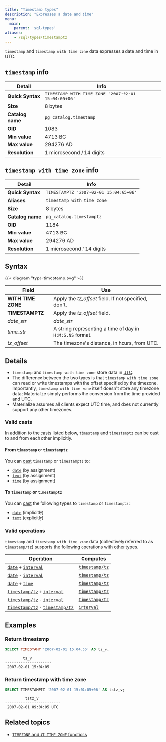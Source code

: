 ```yaml
---
title: "Timestamp types"
description: "Expresses a date and time"
menu:
  main:
    parent: 'sql-types'
aliases:
    - /sql/types/timestamptz
---
```


`timestamp` and `timestamp with time zone` data expresses a date and time in
UTC.

## `timestamp` info

Detail | Info
-------|------
**Quick Syntax** | `TIMESTAMP WITH TIME ZONE '2007-02-01 15:04:05+06'`
**Size** | 8 bytes
**Catalog name** | `pg_catalog.timestamp`
**OID** | 1083
**Min value** | 4713 BC
**Max value** | 294276 AD
**Resolution** | 1 microsecond / 14 digits

## `timestamp with time zone` info

Detail | Info
-------|------
**Quick Syntax** | `TIMESTAMPTZ '2007-02-01 15:04:05+06'`
**Aliases** | `timestamp with time zone`
**Size** | 8 bytes
**Catalog name** | `pg_catalog.timestamptz`
**OID** | 1184
**Min value** | 4713 BC
**Max value** | 294276 AD
**Resolution** | 1 microsecond / 14 digits

## Syntax

{{< diagram "type-timestamp.svg" >}}

Field | Use
------|-----
**WITH TIME ZONE** | Apply the _tz&lowbar;offset_ field. If not specified, don't.
**TIMESTAMPTZ** | Apply the _tz&lowbar;offset_ field.
_date&lowbar;str_ | _date&lowbar;str_ | A string representing a date in `Y-M-D`, `Y M-D`, `Y M D` or `YMD` format.
_time&lowbar;str_ | A string representing a time of day in `H:M:S.NS` format.
_tz&lowbar;offset_ | The timezone's distance, in hours, from UTC.

## Details

- `timestamp` and `timestamp with time zone` store data in
  [UTC](https://en.wikipedia.org/wiki/Coordinated_Universal_Time).
- The difference between the two types is that `timestamp with time zone` can read or write
  timestamps with the offset specified by the timezone. Importantly,
  `timestamp with time zone` itself doesn't store any timezone data; Materialize simply
  performs the conversion from the time provided and UTC.
- Materialize assumes all clients expect UTC time, and does not currently
  support any other timezones.

### Valid casts

In addition to the casts listed below, `timestamp` and `timestamptz` can be cast to and from each other implicitly.

#### From `timestamp` or `timestamptz`

You can [cast](../../functions/cast) `timestamp` or `timestamptz` to:

- [`date`](../date) (by assignment)
- [`text`](../text) (by assignment)
- [`time`](../time) (by assignment)

#### To `timestamp` or `timestamptz`

You can [cast](../../functions/cast) the following types to `timestamp` or `timestamptz`:

- [`date`](../date) (implicitly)
- [`text`](../text) (explicitly)

### Valid operations

`timestamp` and `timestamp with time zone` data (collectively referred to as
`timestamp/tz`) supports the following operations with other types.

Operation | Computes
----------|------------
[`date`](../date) `+` [`interval`](../interval) | [`timestamp/tz`](../timestamp)
[`date`](../date) `-` [`interval`](../interval) | [`timestamp/tz`](../timestamp)
[`date`](../date) `+` [`time`](../time) | [`timestamp/tz`](../timestamp)
[`timestamp/tz`](../timestamp) `+` [`interval`](../interval) | [`timestamp/tz`](../timestamp)
[`timestamp/tz`](../timestamp) `-` [`interval`](../interval) | [`timestamp/tz`](../timestamp)
[`timestamp/tz`](../timestamp) `-` [`timestamp/tz`](../timestamp) | [`interval`](../interval)

## Examples

### Return timestamp

```sql
SELECT TIMESTAMP '2007-02-01 15:04:05' AS ts_v;
```
```nofmt
        ts_v
---------------------
 2007-02-01 15:04:05
```

### Return timestamp with time zone

```sql
SELECT TIMESTAMPTZ '2007-02-01 15:04:05+06' AS tstz_v;
```
```nofmt
         tstz_v
-------------------------
 2007-02-01 09:04:05 UTC
```

## Related topics
* [`TIMEZONE` and `AT TIME ZONE` functions](../../functions/timezone-and-at-time-zone)
